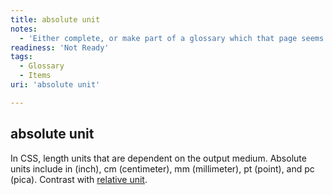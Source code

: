 ```yaml
---
title: absolute unit
notes:
  - 'Either complete, or make part of a glossary which that page seems to be part of.'
readiness: 'Not Ready'
tags:
  - Glossary
  - Items
uri: 'absolute unit'

---
```

## absolute unit

In CSS, length units that are dependent on the output medium. Absolute units include in (inch), cm (centimeter), mm (millimeter), pt (point), and pc (pica). Contrast with [relative unit](/relative_unit).


